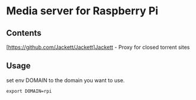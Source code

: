 # Media server for Raspberry Pi
## Contents
[https://github.com/Jackett/Jackett]Jackett - Proxy for closed torrent sites


## Usage
set env DOMAIN to the domain you want to use.

```
export DOMAIN=rpi
```
